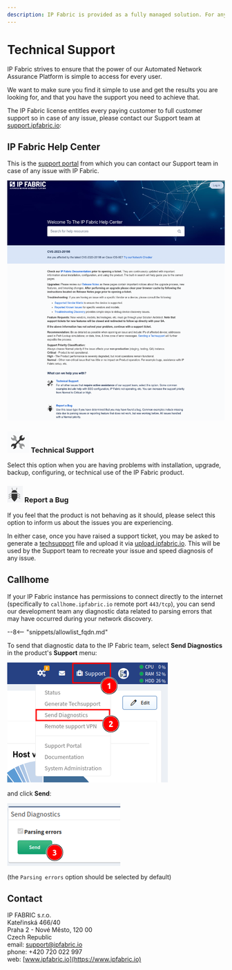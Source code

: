```yaml
---
description: IP Fabric is provided as a fully managed solution. For any technical support needed you can contact us on support@ipfabric.io.
---
```


# Technical Support

IP Fabric strives to ensure that the power of our Automated Network Assurance Platform is simple to access for every user.

We want to make sure you find it simple to use and get the results you are looking for, and that you have the support you need to achieve that.

The IP Fabric license entitles every paying customer to full customer support so in case of any issue, please contact our Support team at
[support.ipfabric.io](https://support.ipfabric.io):

## IP Fabric Help Center

This is the [support portal](https://support.ipfabric.io) from which you can contact our Support team in case of any issue with IP Fabric.

![IP Fabric Help Center](help_center.png)

### ![Technical Support](ico_tech.png) Technical Support

Select this option when you are having problems with
installation, upgrade, backup, configuring, or technical use of the IP Fabric product.

### ![Bug](ico_bug.png) Report a Bug

If you feel that the product is not behaving as it should, please select this option to inform us about the issues you are experiencing.

In either case, once you have raised a support ticket, you may be asked to generate a
[techsupport](techsupport.md) file and upload it via [upload.ipfabric.io](https://upload.ipfabric.io).
This will be used by the Support team to recreate your issue and speed diagnosis of any issue.

## Callhome

If your IP Fabric instance has permissions to connect directly to the internet
(specifically to `callhome.ipfabric.io` remote port `443/tcp`), you can send our
development team any diagnostic data related to parsing errors that may have
occurred during your network discovery.

--8<-- "snippets/allowlist_fqdn.md"

To send that diagnostic data to the IP Fabric team, select **Send Diagnostics**
in the product's **Support** menu:

![Diagnostics](diagnostics.png)

and click **Send**:

![Parsing Errors](parsing.png)

(the `Parsing errors` option should be selected by default)

## Contact

IP FABRIC s.r.o.<br/>
Kateřinská 466/40<br/>
Praha 2 - Nové Město, 120 00<br/>
Czech Republic<br/>
email: <support@ipfabric.io><br/>
phone: +420 720 022 997<br/>
web: [www.ipfabric.io](https://www.ipfabric.io)
